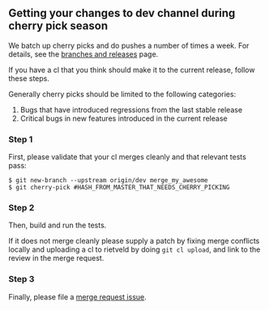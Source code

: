 ## Getting your changes to dev channel during cherry pick season

We batch up cherry picks and do pushes a number of times a week. For details, see the [branches and releases](https://github.com/dart-lang/sdk/wiki/Branches-and-releases) page.

If you have a cl that you think should make it to the current release, follow these steps.

Generally cherry picks should be limited to the following categories:

1. Bugs that have introduced regressions from the last stable release
2. Critical bugs in new features introduced in the current release

### Step 1
First, please validate that your cl merges cleanly and that relevant tests pass:

```console
$ git new-branch --upstream origin/dev merge_my_awesome
$ git cherry-pick #HASH_FROM_MASTER_THAT_NEEDS_CHERRY_PICKING
```

### Step 2
Then, build and run the tests. 

If it does not merge cleanly please supply a patch by fixing merge conflicts locally and uploading a cl to rietveld by doing `git cl upload`, and link to the review in the merge request.

### Step 3
Finally, please file a [merge request issue](https://goo.gl/NmYzrr).